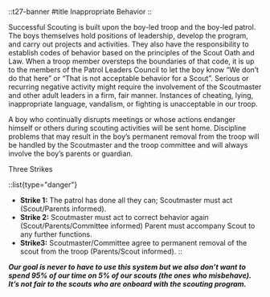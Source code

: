 
::t27-banner
#title
Inappropriate Behavior
::

Successful Scouting is built upon the boy-led troop and the boy-led patrol. The boys themselves hold positions of leadership, develop the program, and carry out projects and activities. They also have the responsibility to establish codes of behavior based on the principles of the Scout Oath and Law. When a troop member oversteps the boundaries of that code, it is up to the members of the Patrol Leaders Council to let the boy know “We don’t do that here” or “That is not acceptable behavior for a Scout”. Serious or recurring negative activity might require the involvement of the Scoutmaster and other adult leaders in a firm, fair manner. Instances of cheating, lying, inappropriate language, vandalism, or fighting is unacceptable in our troop.

A boy who continually disrupts meetings or whose actions endanger himself or others during scouting activities will be sent home. Discipline problems that may result in the boy’s permanent removal from the troop will be handled by the Scoutmaster and the troop committee and will always involve the boy’s parents or guardian.

Three Strikes

::list{type="danger"}
- **Strike 1:** The patrol has done all they can; Scoutmaster must act (Scout/Parents informed).
- **Strike 2:** Scoutmaster must act to correct behavior again (Scout/Parents/Committee informed) Parent must accompany Scout to any further functions.
- **Strike3:** Scoutmaster/Committee agree to permanent removal of the scout from the troop (Parents/Scout informed).
::

***Our goal is never to have to use this system but we also don’t want to spend 95% of our time on 5% of our 
scouts (the ones who misbehave). It’s not fair to the scouts who are onboard with the scouting program.***